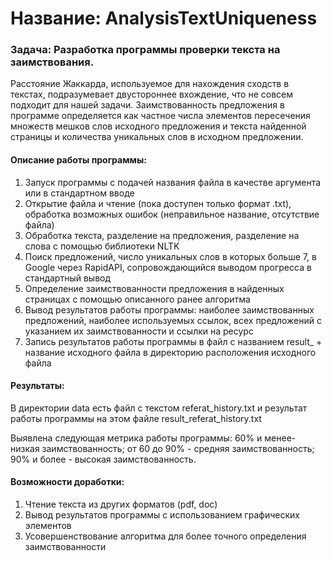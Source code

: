 # Название: AnalysisTextUniqueness

### Задача: Разработка программы проверки текста на заимствования.

Расстояние Жаккарда, используемое для нахождения сходств в текстах, подразумевает двустороннее вхождение, что не совсем
подходит для нашей задачи. Заимствованность предложения в программе определяется как частное числа элементов пересечения
множеств мешков слов исходного предложения и текста найденной страницы и количества уникальных слов в исходном предложении. 

#### Описание работы программы:
1. Запуск программы с подачей названия файла в качестве аргумента или в стандартном вводе
2. Открытие файла и чтение (пока доступен только формат .txt), обработка возможных ошибок (неправильное название,
отсутствие файла)
3. Обработка текста, разделение на предложения, разделение на слова с помощью библиотеки NLTK
4. Поиск предложений, число уникальных слов в которых больше 7, в Google через RapidAPI, сопровождающийся
выводом прогресса в стандартный вывод
5. Определение заимствованности предложения в найденных страницах с помощью описанного ранее алгоритма
6. Вывод результатов работы программы: наиболее заимствованных предложений, наиболее используемых ссылок,
всех предложений с указанием их заимствованности и ссылки на ресурс
7. Запись результатов работы программы в файл с названием result_ + название исходного файла в директорию расположения
исходного файла

#### Результаты:
В директории data есть файл с текстом referat_history.txt и результат работы программы на этом файле
result_referat_history.txt

Выявлена следующая метрика работы программы:
60% и менее- низкая заимствованность;
от 60 до 90% - средняя заимствованность;
90% и более - высокая заимствованность.

#### Возможности доработки:
1. Чтение текста из других форматов (pdf, doc)
2. Вывод результатов программы с использованием графических элементов
3. Усовершенствование алгоритма для более точного определения заимствованности
